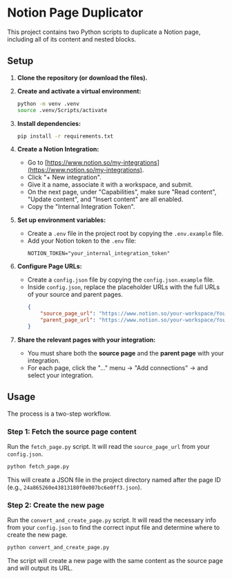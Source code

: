 # Notion Page Duplicator

This project contains two Python scripts to duplicate a Notion page, including all of its content and nested blocks.

## Setup

1.  **Clone the repository (or download the files).**

2.  **Create and activate a virtual environment:**
    ```bash
    python -m venv .venv
    source .venv/Scripts/activate
    ```

3.  **Install dependencies:**
    ```bash
    pip install -r requirements.txt
    ```

4.  **Create a Notion Integration:**
    *   Go to [https://www.notion.so/my-integrations](https://www.notion.so/my-integrations).
    *   Click "+ New integration".
    *   Give it a name, associate it with a workspace, and submit.
    *   On the next page, under "Capabilities", make sure "Read content", "Update content", and "Insert content" are all enabled.
    *   Copy the "Internal Integration Token".

5.  **Set up environment variables:**
    *   Create a `.env` file in the project root by copying the `.env.example` file.
    *   Add your Notion token to the `.env` file:
        ```
        NOTION_TOKEN="your_internal_integration_token"
        ```

6.  **Configure Page URLs:**
    *   Create a `config.json` file by copying the `config.json.example` file.
    *   Inside `config.json`, replace the placeholder URLs with the full URLs of your source and parent pages.
        ```json
        {
            "source_page_url": "https://www.notion.so/your-workspace/Your-Source-Page-Title-24a865260e43813180f0e007bc6e0ff3",
            "parent_page_url": "https://www.notion.so/your-workspace/Your-Parent-Page-Title-some-other-id"
        }
        ```

7.  **Share the relevant pages with your integration:**
    *   You must share both the **source page** and the **parent page** with your integration.
    *   For each page, click the "..." menu -> "Add connections" -> and select your integration.

## Usage

The process is a two-step workflow.

### Step 1: Fetch the source page content

Run the `fetch_page.py` script. It will read the `source_page_url` from your `config.json`.

```bash
python fetch_page.py
```

This will create a JSON file in the project directory named after the page ID (e.g., `24a865260e43813180f0e007bc6e0ff3.json`).

### Step 2: Create the new page

Run the `convert_and_create_page.py` script. It will read the necessary info from your `config.json` to find the correct input file and determine where to create the new page.

```bash
python convert_and_create_page.py
```

The script will create a new page with the same content as the source page and will output its URL.